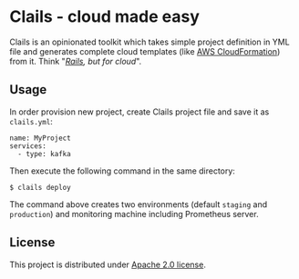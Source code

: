 # Clails - cloud made easy

Clails is an opinionated toolkit which takes simple project definition in YML file and generates complete cloud
 templates (like [AWS CloudFormation](https://aws.amazon.com/cloudformation)) from it. 
 Think "*[Rails](https://rubyonrails.org), but for cloud*".
 
## Usage

In order provision new project, create Clails project file and save it as `clails.yml`: 

```
name: MyProject
services:
  - type: kafka
```

Then execute the following command in the same directory:

```
$ clails deploy
```

The command above creates two environments (default `staging` and `production`) and monitoring machine including
Prometheus server.

 ## License
 
 This project is distributed under [Apache 2.0 license](http://www.apache.org/licenses/LICENSE-2.0.html).